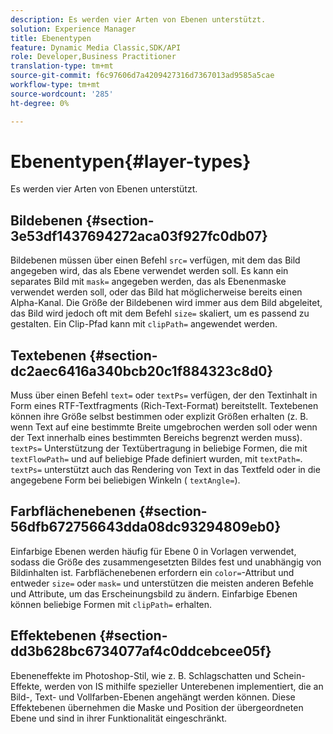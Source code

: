 ```yaml
---
description: Es werden vier Arten von Ebenen unterstützt.
solution: Experience Manager
title: Ebenentypen
feature: Dynamic Media Classic,SDK/API
role: Developer,Business Practitioner
translation-type: tm+mt
source-git-commit: f6c97606d7a4209427316d7367013ad9585a5cae
workflow-type: tm+mt
source-wordcount: '285'
ht-degree: 0%

---
```



# Ebenentypen{#layer-types}

Es werden vier Arten von Ebenen unterstützt.

## Bildebenen {#section-3e53df1437694272aca03f927fc0db07}

Bildebenen müssen über einen Befehl `src=` verfügen, mit dem das Bild angegeben wird, das als Ebene verwendet werden soll. Es kann ein separates Bild mit `mask=` angegeben werden, das als Ebenenmaske verwendet werden soll, oder das Bild hat möglicherweise bereits einen Alpha-Kanal. Die Größe der Bildebenen wird immer aus dem Bild abgeleitet, das Bild wird jedoch oft mit dem Befehl `size=` skaliert, um es passend zu gestalten. Ein Clip-Pfad kann mit `clipPath=` angewendet werden.

## Textebenen {#section-dc2aec6416a340bcb20c1f884323c8d0}

Muss über einen Befehl `text=` oder `textPs=` verfügen, der den Textinhalt in Form eines RTF-Textfragments (Rich-Text-Format) bereitstellt. Textebenen können ihre Größe selbst bestimmen oder explizit Größen erhalten (z. B. wenn Text auf eine bestimmte Breite umgebrochen werden soll oder wenn der Text innerhalb eines bestimmten Bereichs begrenzt werden muss). `textPs=` Unterstützung der Textübertragung in beliebige Formen, die mit  `textFlowPath=` und auf beliebige Pfade definiert wurden, mit  `textPath=`. `textPs=` unterstützt auch das Rendering von Text in das Textfeld oder in die angegebene Form bei beliebigen Winkeln (  `textAngle=`).

## Farbflächenebenen {#section-56dfb672756643dda08dc93294809eb0}

Einfarbige Ebenen werden häufig für Ebene 0 in Vorlagen verwendet, sodass die Größe des zusammengesetzten Bildes fest und unabhängig von Bildinhalten ist. Farbflächenebenen erfordern ein `color=`-Attribut und entweder `size=` oder `mask=` und unterstützen die meisten anderen Befehle und Attribute, um das Erscheinungsbild zu ändern. Einfarbige Ebenen können beliebige Formen mit `clipPath=` erhalten.

## Effektebenen {#section-dd3b628bc6734077af4c0ddcebcee05f}

Ebeneneffekte im Photoshop-Stil, wie z. B. Schlagschatten und Schein-Effekte, werden von IS mithilfe spezieller Unterebenen implementiert, die an Bild-, Text- und Vollfarben-Ebenen angehängt werden können. Diese Effektebenen übernehmen die Maske und Position der übergeordneten Ebene und sind in ihrer Funktionalität eingeschränkt.
